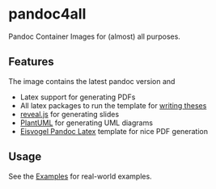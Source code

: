 # pandoc4all

Pandoc Container Images for (almost) all purposes.

## Features

The image contains the latest pandoc version and

* Latex support for generating PDFs
* All latex packages to run the template for [writing theses](https://github.com/tompollard/phd_thesis_markdown)
* [reveal.js](https://revealjs.com/) for generating slides
* [PlantUML](https://plantuml.com/de/) for generating UML diagrams
* [Eisvogel Pandoc Latex](https://github.com/Wandmalfarbe/pandoc-latex-template) template for nice PDF generation

## Usage

See the [Examples](examples/README.md) for real-world examples.

